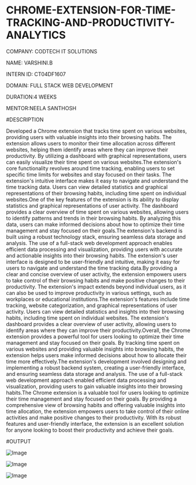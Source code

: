 # CHROME-EXTENSION-FOR-TIME-TRACKING-AND-PRODUCTIVITY-ANALYTICS

COMPANY: CODTECH IT SOLUTIONS

NAME: VARSHINI.B

INTERN ID: CT04DF1607

DOMAIN: FULL STACK WEB DEVELOPMENT

DURATION:4 WEEKS

MENTOR:NEELA SANTHOSH

#DESCRIPTION
 
Developed a Chrome extension that tracks time spent on various websites, providing users with valuable insights into their browsing habits. The extension allows users to monitor their time allocation across different websites, helping them identify areas where they can improve their productivity. By utilizing a dashboard with graphical representations, users can easily visualize their time spent on various websites.The extension's core functionality revolves around time tracking, enabling users to set specific time limits for websites and stay focused on their tasks. The extension's intuitive interface makes it easy to navigate and understand the time tracking data. Users can view detailed statistics and graphical representations of their browsing habits, including time spent on individual websites.One of the key features of the extension is its ability to display statistics and graphical representations of user activity. The dashboard provides a clear overview of time spent on various websites, allowing users to identify patterns and trends in their browsing habits. By analyzing this data, users can make informed decisions about how to optimize their time management and stay focused on their goals.The extension's backend is built using a robust technology stack, ensuring seamless data storage and analysis. The use of a full-stack web development approach enables efficient data processing and visualization, providing users with accurate and actionable insights into their browsing habits. The extension's user interface is designed to be user-friendly and intuitive, making it easy for users to navigate and understand the time tracking data.By providing a clear and concise overview of user activity, the extension empowers users to take control of their browsing habits and make positive changes to their productivity. The extension's impact extends beyond individual users, as it can also be used to improve productivity in various settings, such as workplaces or educational institutions.The extension's features include time tracking, website categorization, and graphical representations of user activity. Users can view detailed statistics and insights into their browsing habits, including time spent on individual websites. The extension's dashboard provides a clear overview of user activity, allowing users to identify areas where they can improve their productivity.Overall, the Chrome extension provides a powerful tool for users looking to optimize their time management and stay focused on their goals. By tracking time spent on various websites and providing valuable insights into browsing habits, the extension helps users make informed decisions about how to allocate their time more effectively.The extension's development involved designing and implementing a robust backend system, creating a user-friendly interface, and ensuring seamless data storage and analysis. The use of a full-stack web development approach enabled efficient data processing and visualization, providing users to gain valuable insights into their browsing habits.The Chrome extension is a valuable tool for users looking to optimize their time management and stay focused on their goals. By providing a comprehensive view of browsing habits and offering valuable insights into time allocation, the extension empowers users to take control of their online activities and make positive changes to their productivity. With its robust features and user-friendly interface, the extension is an excellent solution for anyone looking to boost their productivity and achieve their goals.

#OUTPUT

![Image](https://github.com/user-attachments/assets/107af046-acbf-4bbd-9ffc-d9382001f8b4)

![Image](https://github.com/user-attachments/assets/f91e9fc3-dd81-4ca2-89b5-0d30423e34ae)

![Image](https://github.com/user-attachments/assets/26c0e879-8bef-4612-b512-dfa337cccc0d)
